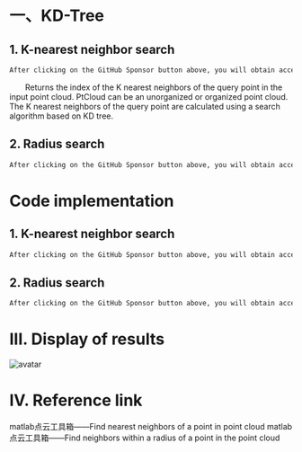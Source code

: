 #  一、KD-Tree 

##  1. K-nearest neighbor search 

  ```python  
After clicking on the GitHub Sponsor button above, you will obtain access permissions to my private code repository ( https://github.com/slowlon/my_code_bar ) to view this blog code. By searching the code number of this blog, you can find the code you need, code number is: 2024020309574520963
  ```  
   Returns the index of the K nearest neighbors of the query point in the input point cloud. PtCloud can be an unorganized or organized point cloud. The K nearest neighbors of the query point are calculated using a search algorithm based on KD tree. 

##  2. Radius search 

  ```python  
After clicking on the GitHub Sponsor button above, you will obtain access permissions to my private code repository ( https://github.com/slowlon/my_code_bar ) to view this blog code. By searching the code number of this blog, you can find the code you need, code number is: 2024020309574520963
  ```  
#  Code implementation 

##  1. K-nearest neighbor search 

  ```python  
After clicking on the GitHub Sponsor button above, you will obtain access permissions to my private code repository ( https://github.com/slowlon/my_code_bar ) to view this blog code. By searching the code number of this blog, you can find the code you need, code number is: 2024020309574520963
  ```  
##  2. Radius search 

  ```python  
After clicking on the GitHub Sponsor button above, you will obtain access permissions to my private code repository ( https://github.com/slowlon/my_code_bar ) to view this blog code. By searching the code number of this blog, you can find the code you need, code number is: 2024020309574520963
  ```  
#  III. Display of results 

 ![avatar]( 20210605155729529.png) 

#  IV. Reference link 

 matlab点云工具箱——Find nearest neighbors of a point in point cloud matlab点云工具箱——Find neighbors within a radius of a point in the point cloud 


